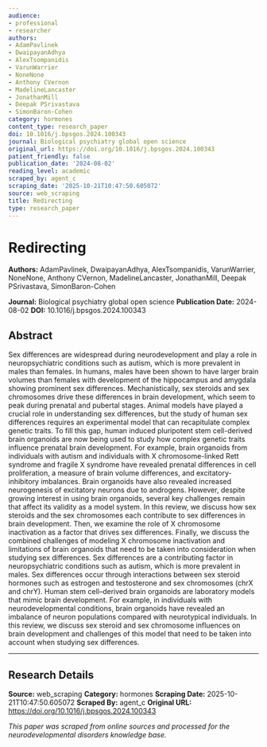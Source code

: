 ```yaml
---
audience:
- professional
- researcher
authors:
- AdamPavlinek
- DwaipayanAdhya
- AlexTsompanidis
- VarunWarrier
- NoneNone
- Anthony CVernon
- MadelineLancaster
- JonathanMill
- Deepak PSrivastava
- SimonBaron-Cohen
category: hormones
content_type: research_paper
doi: 10.1016/j.bpsgos.2024.100343
journal: Biological psychiatry global open science
original_url: https://doi.org/10.1016/j.bpsgos.2024.100343
patient_friendly: false
publication_date: '2024-08-02'
reading_level: academic
scraped_by: agent_c
scraping_date: '2025-10-21T10:47:50.605072'
source: web_scraping
title: Redirecting
type: research_paper
---
```

# Redirecting

**Authors:** AdamPavlinek, DwaipayanAdhya, AlexTsompanidis, VarunWarrier, NoneNone, Anthony CVernon, MadelineLancaster, JonathanMill, Deepak PSrivastava, SimonBaron-Cohen

**Journal:** Biological psychiatry global open science
**Publication Date:** 2024-08-02
**DOI:** 10.1016/j.bpsgos.2024.100343

## Abstract

Sex differences are widespread during neurodevelopment and play a role in neuropsychiatric conditions such as autism, which is more prevalent in males than females. In humans, males have been shown to have larger brain volumes than females with development of the hippocampus and amygdala showing prominent sex differences. Mechanistically, sex steroids and sex chromosomes drive these differences in brain development, which seem to peak during prenatal and pubertal stages. Animal models have played a crucial role in understanding sex differences, but the study of human sex differences requires an experimental model that can recapitulate complex genetic traits. To fill this gap, human induced pluripotent stem cell-derived brain organoids are now being used to study how complex genetic traits influence prenatal brain development. For example, brain organoids from individuals with autism and individuals with X chromosome-linked Rett syndrome and fragile X syndrome have revealed prenatal differences in cell proliferation, a measure of brain volume differences, and excitatory-inhibitory imbalances. Brain organoids have also revealed increased neurogenesis of excitatory neurons due to androgens. However, despite growing interest in using brain organoids, several key challenges remain that affect its validity as a model system. In this review, we discuss how sex steroids and the sex chromosomes each contribute to sex differences in brain development. Then, we examine the role of X chromosome inactivation as a factor that drives sex differences. Finally, we discuss the combined challenges of modeling X chromosome inactivation and limitations of brain organoids that need to be taken into consideration when studying sex differences.
Sex differences are a contributing factor in neuropsychiatric conditions such as autism, which is more prevalent in males. Sex differences occur through interactions between sex steroid hormones such as estrogen and testosterone and sex chromosomes (chrX and chrY). Human stem cell–derived brain organoids are laboratory models that mimic brain development. For example, in individuals with neurodevelopmental conditions, brain organoids have revealed an imbalance of neuron populations compared with neurotypical individuals. In this review, we discuss sex steroid and sex chromosome influences on brain development and challenges of this model that need to be taken into account when studying sex differences.

---

## Research Details

**Source:** web_scraping
**Category:** hormones
**Scraping Date:** 2025-10-21T10:47:50.605072
**Scraped By:** agent_c
**Original URL:** https://doi.org/10.1016/j.bpsgos.2024.100343

*This paper was scraped from online sources and processed for the neurodevelopmental disorders knowledge base.*